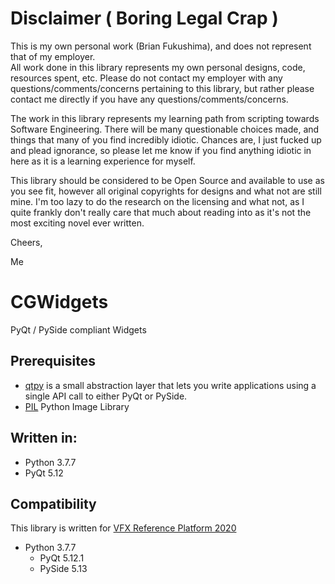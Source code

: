 # Disclaimer ( Boring Legal Crap )
This is my own personal work (Brian Fukushima), and does not represent that of my employer.  
All work done in this library represents my own personal designs, code, resources spent, etc.
Please do not contact my employer with any questions/comments/concerns pertaining to this
library, but rather please contact me directly if you have any questions/comments/concerns.

The work in this library represents my learning path from scripting towards Software Engineering.
There will be many questionable choices made, and things that many of you find incredibly idiotic.
Chances are, I just fucked up and plead ignorance, so please let me know if you  find anything
idiotic in here as it is a learning experience for myself.

This library should be considered to be Open Source and available to use as you see fit, however
all original copyrights for designs and what not are still mine.  I'm too lazy to do the research
on the licensing and what not, as I quite frankly don't really care that much about reading into as
it's not the most exciting novel ever written.

Cheers, 

Me

# CGWidgets
PyQt / PySide compliant Widgets

## Prerequisites
  * [qtpy](https://pypi.org/project/QtPy/) is a small abstraction layer that lets you write applications using a single API call to either PyQt or PySide.
  * [PIL](https://pypi.org/project/PIL/) Python Image Library
## Written in:
  * Python 3.7.7
  * PyQt 5.12

## Compatibility
This library is written for [VFX Reference Platform 2020](https://vfxplatform.com/)
  * Python 3.7.7
    * PyQt 5.12.1
    * PySide 5.13

